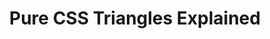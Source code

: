 ---
layout: redirect
redirect: "http://appendto.com/2013/03/pure-css-triangles-explained/"
title: "Pure CSS Triangles Explained"
categories: css code
external_url: "http://appendto.com/2013/03/pure-css-triangles-explained/"
external_site: appendto
---